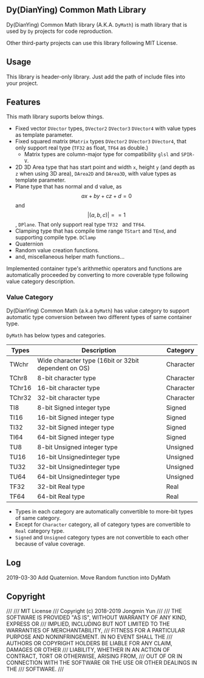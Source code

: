 ## Dy(DianYing) Common Math Library

Dy(DianYing) Common Math library (A.K.A. `DyMath`) is math library that is used by `Dy` projects for code reproduction.

Other third-party projects can use this library following MIT License.

## Usage

This library is header-only library. Just add the path of include files into your project.

## Features

This math library suports below things.

* Fixed vector `DVector` types, `DVector2` `DVector3` `DVector4` with value types as template parameter.
* Fixed squared matrix `DMatrix` types `DVector2` `DVector3` `DVector4`,
  that only support real type (`TF32` as float, `TF64` as double.)
  * Matrix types are column-major type for compatibility `glsl` and `SPIR-V`.
* 2D 3D Area type that has start point and width `x`, height `y` (and depth as `z` when using 3D area),
  `DArea2D` and `DArea3D`, with value types as template parameter.
* Plane type that has normal and d value, as $$ ax + by + cz + d = 0 $$ and $$ |(a, b, c)| == 1 $$, `DPlane`.
  That only support real type `TF32 ` and `TF64`.
* Clamping type that has compile time range `TStart` and `TEnd`, and supporting compile type. `DClamp`
* Quaternion
* Random value creation functions.
* and, miscellaneous helper math functions...

Implemented container type's arithmethic operators and functions are automatically proceeded by converting to more coverable type following value category description.

### Value Category

Dy(DianYing) Common Math (a.k.a `DyMath`) has value category to support automatic type conversion between two different types of same container type.

`DyMath` has below types and categories.

| Types  | Description                                          | Category  |
| ------ | ---------------------------------------------------- | --------- |
| TWchr  | Wide character type (16bit or 32bit dependent on OS) | Character |
| TChr8  | 8-bit character type                                 | Character |
| TChr16 | 16-bit character type                                | Character |
| TChr32 | 32-bit character type                                | Character |
| TI8    | 8-bit Signed integer type                            | Signed    |
| TI16   | 16-bit Signed integer type                           | Signed    |
| TI32   | 32-bit Signed integer type                           | Signed    |
| TI64   | 64-bit Signed integer type                           | Signed    |
| TU8    | 8-bit Unsigned integer type                          | Unsigned  |
| TU16   | 16-bit Unsignedinteger type                          | Unsigned  |
| TU32   | 32-bit Unsignedinteger type                          | Unsigned  |
| TU64   | 64-bit Unsignedinteger type                          | Unsigned  |
| TF32   | 32-bit Real type                                     | Real      |
| TF64   | 64-bit Real type                                     | Real      |

* Types in each category are automatically convertible to more-bit types of same category.
* Except for `Character` category, all of category types are convertible to `Real` category type.
* `Signed` and `Unsigned` category types are not convertible to each other because of value coverage.

## Log

2019-03-30 Add Quaternion. Move Random function into DyMath

## Copyright

///
/// MIT License
/// Copyright (c) 2018-2019 Jongmin Yun
///
/// THE SOFTWARE IS PROVIDED "AS IS", WITHOUT WARRANTY OF ANY KIND, EXPRESS OR
/// IMPLIED, INCLUDING BUT NOT LIMITED TO THE WARRANTIES OF MERCHANTABILITY,
/// FITNESS FOR A PARTICULAR PURPOSE AND NONINFRINGEMENT. IN NO EVENT SHALL THE
/// AUTHORS OR COPYRIGHT HOLDERS BE LIABLE FOR ANY CLAIM, DAMAGES OR OTHER
/// LIABILITY, WHETHER IN AN ACTION OF CONTRACT, TORT OR OTHERWISE, ARISING FROM,
/// OUT OF OR IN CONNECTION WITH THE SOFTWARE OR THE USE OR OTHER DEALINGS IN THE
/// SOFTWARE.
///